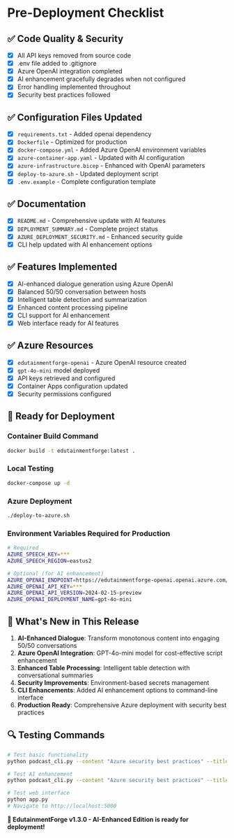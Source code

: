 # Pre-Deployment Checklist

## ✅ Code Quality & Security
- [x] All API keys removed from source code
- [x] .env file added to .gitignore
- [x] Azure OpenAI integration completed
- [x] AI enhancement gracefully degrades when not configured
- [x] Error handling implemented throughout
- [x] Security best practices followed

## ✅ Configuration Files Updated
- [x] `requirements.txt` - Added openai dependency
- [x] `Dockerfile` - Optimized for production
- [x] `docker-compose.yml` - Added Azure OpenAI environment variables
- [x] `azure-container-app.yaml` - Updated with AI configuration
- [x] `azure-infrastructure.bicep` - Enhanced with OpenAI parameters
- [x] `deploy-to-azure.sh` - Updated deployment script
- [x] `.env.example` - Complete configuration template

## ✅ Documentation
- [x] `README.md` - Comprehensive update with AI features
- [x] `DEPLOYMENT_SUMMARY.md` - Complete project status
- [x] `AZURE_DEPLOYMENT_SECURITY.md` - Enhanced security guide
- [x] CLI help updated with AI enhancement options

## ✅ Features Implemented
- [x] AI-enhanced dialogue generation using Azure OpenAI
- [x] Balanced 50/50 conversation between hosts
- [x] Intelligent table detection and summarization
- [x] Enhanced content processing pipeline
- [x] CLI support for AI enhancement
- [x] Web interface ready for AI features

## ✅ Azure Resources
- [x] `edutainmentforge-openai` - Azure OpenAI resource created
- [x] `gpt-4o-mini` model deployed
- [x] API keys retrieved and configured
- [x] Container Apps configuration updated
- [x] Security permissions configured

## 🚀 Ready for Deployment

### Container Build Command
```bash
docker build -t edutainmentforge:latest .
```

### Local Testing
```bash
docker-compose up -d
```

### Azure Deployment
```bash
./deploy-to-azure.sh
```

### Environment Variables Required for Production
```bash
# Required
AZURE_SPEECH_KEY=***
AZURE_SPEECH_REGION=eastus2

# Optional (for AI enhancement)
AZURE_OPENAI_ENDPOINT=https://edutainmentforge-openai.openai.azure.com/
AZURE_OPENAI_API_KEY=***
AZURE_OPENAI_API_VERSION=2024-02-15-preview
AZURE_OPENAI_DEPLOYMENT_NAME=gpt-4o-mini
```

## 🎯 What's New in This Release

1. **AI-Enhanced Dialogue**: Transform monotonous content into engaging 50/50 conversations
2. **Azure OpenAI Integration**: GPT-4o-mini model for cost-effective script enhancement
3. **Enhanced Table Processing**: Intelligent table detection with conversational summaries
4. **Security Improvements**: Environment-based secrets management
5. **CLI Enhancements**: Added AI enhancement options to command-line interface
6. **Production Ready**: Comprehensive Azure deployment with security best practices

## 🔍 Testing Commands

```bash
# Test basic functionality
python podcast_cli.py --content "Azure security best practices" --title "Azure Security" --output "test_basic"

# Test AI enhancement
python podcast_cli.py --content "Azure security best practices" --title "Azure Security" --output "test_ai" --ai-enhance

# Test web interface
python app.py
# Navigate to http://localhost:5000
```

**🎉 EdutainmentForge v1.3.0 - AI-Enhanced Edition is ready for deployment!**
